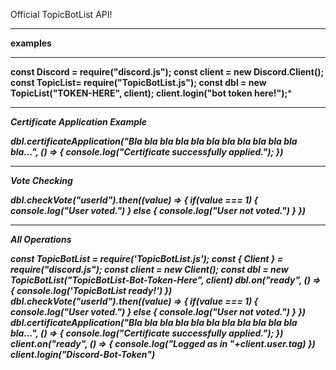 Official TopicBotList API!
 ***
 **examples**
 ***
  
**const Discord = require("discord.js");
const client = new Discord.Client();
const TopicList= require("TopicBotList.js");
const dbl = new TopicList("TOKEN-HERE", client);
client.login("bot token here!");***
***
***Certificate Application Example***

***dbl.certificateApplication("Bla bla bla bla bla bla bla bla bla bla bla bla...", () => {
    console.log("Certificate successfully applied.");
})***
***
***Vote Checking***

***dbl.checkVote("userId").then((value) => {
    if(value === 1) {
        console.log("User voted.")
    } else {
        console.log("User not voted.")
    }
})***
***
***All Operations***

***const TopicBotList = require('TopicBotList.js');
const { Client } = require("discord.js");
const client = new Client();
const dbl = new TopicBotList("TopicBotList-Bot-Token-Here", client)
dbl.on("ready", () => {
    console.log('TopicBotList ready!')
})
dbl.checkVote("userId").then((value) => {
    if(value === 1) {
        console.log("User voted.")
    } else {
        console.log("User not voted.")
    }
})
dbl.certificateApplication("Bla bla bla bla bla bla bla bla bla bla bla bla...", () => {
    console.log("Certificate successfully applied.");
})
client.on("ready", () => {
    console.log("Logged as in "+client.user.tag)
})
client.login("Discord-Bot-Token")***
